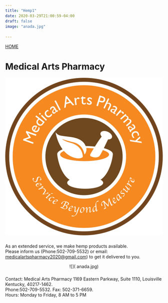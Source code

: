 ```yaml
---
title: "Hemp1"
date: 2020-03-29T21:00:59-04:00
draft: false
image: "anada.jpg"

---
```



[HOME](index.html)

# Medical Arts Pharmacy

![](logo4.jpg)

<div class="placeholder">

### 
As an extended service, we make hemp products available.  
Please inform us (Phone:502-709-5532) or email: medicalartspharmacy2020@gmail.com) to get it delivered to you.

</div>

<div class="logo-wrapper">

<center>![]( anada.jpg)</center>

</div>

<div class="anotherClass">

##### 
Contact: Medical Arts Pharmacy 1169 Eastern Parkway, Suite 1110, Louisville Kentucky, 40217-1462\.  
Phone:502-709-5532\. Fax: 502-371-6659\.  
Hours: Monday to Friday, 8 AM to 5 PM

</div>

